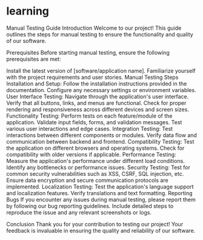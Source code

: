 # learning

Manual Testing Guide
Introduction
Welcome to our project! This guide outlines the steps for manual testing to ensure the functionality and quality of our software.

Prerequisites
Before starting manual testing, ensure the following prerequisites are met:

Install the latest version of [software/application name].
Familiarize yourself with the project requirements and user stories.
Manual Testing Steps
Installation and Setup:
Follow the installation instructions provided in the documentation.
Configure any necessary settings or environment variables.
User Interface Testing:
Navigate through the application's user interface.
Verify that all buttons, links, and menus are functional.
Check for proper rendering and responsiveness across different devices and screen sizes.
Functionality Testing:
Perform tests on each feature/module of the application.
Validate input fields, forms, and validation messages.
Test various user interactions and edge cases.
Integration Testing:
Test interactions between different components or modules.
Verify data flow and communication between backend and frontend.
Compatibility Testing:
Test the application on different browsers and operating systems.
Check for compatibility with older versions if applicable.
Performance Testing:
Measure the application's performance under different load conditions.
Identify any bottlenecks or performance issues.
Security Testing:
Test for common security vulnerabilities such as XSS, CSRF, SQL injection, etc.
Ensure data encryption and secure communication protocols are implemented.
Localization Testing:
Test the application's language support and localization features.
Verify translations and text formatting.
Reporting Bugs
If you encounter any issues during manual testing, please report them by following our bug reporting guidelines. Include detailed steps to reproduce the issue and any relevant screenshots or logs.

Conclusion
Thank you for your contribution to testing our project! Your feedback is invaluable in ensuring the quality and reliability of our software.

